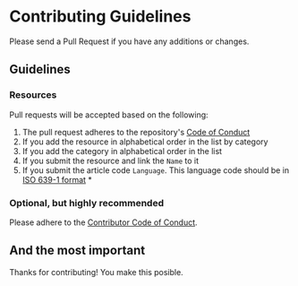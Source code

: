 # Contributing Guidelines

Please send a Pull Request if you have any additions or changes.

## Guidelines

### Resources

Pull requests will be accepted based on the following:

1. The pull request adheres to the repository's [Code of Conduct](/.github/CODE_OF_CONDUCT.md)
1. If you add the resource in alphabetical order in the list by category
1. If you add the category in alphabetical order in the list
1. If you submit the resource and link the `Name` to it
1. If you submit the article code `Language`. This language code should be in [ISO 639-1 format](https://en.wikipedia.org/wiki/List_of_ISO_639-1_codes) \*

### Optional, but highly recommended

Please adhere to the [Contributor Code of Conduct](/.github/CODE_OF_CONDUCT.md).

## And the most important

Thanks for contributing! You make this posible.
